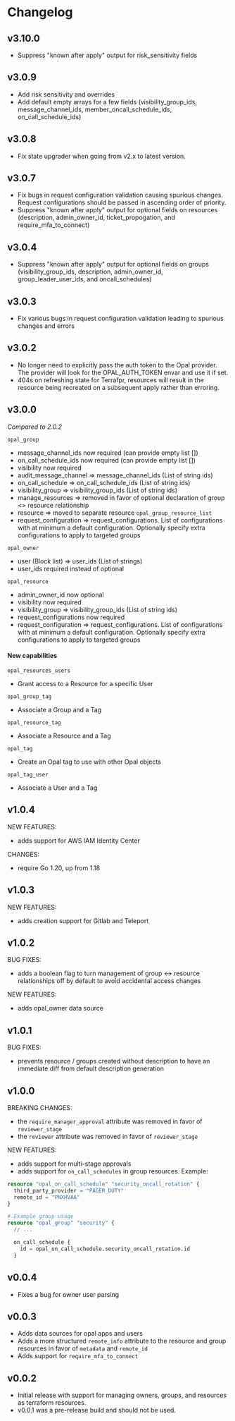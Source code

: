 # Changelog

## v3.10.0
- Suppress "known after apply" output for risk_sensitivity fields

## v3.0.9
- Add risk sensitivity and overrides
- Add default empty arrays for a few fields (visibility_group_ids, message_channel_ids, member_oncall_schedule_ids, on_call_schedule_ids)

## v3.0.8
- Fix state upgrader when going from v2.x to latest version.

## v3.0.7
- Fix bugs in request configuration validation causing spurious changes. Request configurations should be passed in ascending order of priority.
- Suppress "known after apply" output for optional fields on resources (description, admin_owner_id, ticket_propogation, and require_mfa_to_connect)

## v3.0.4
- Suppress "known after apply" output for optional fields on groups (visibility_group_ids, description, admin_owner_id, group_leader_user_ids, and oncall_schedules)

## v3.0.3
- Fix various bugs in request configuration validation leading to spurious changes and errors

## v3.0.2
- No longer need to explicitly pass the auth token to the Opal provider. The provider will look for the OPAL_AUTH_TOKEN envar and use it if set.
- 404s on refreshing state for Terrafpr, resources will result in the resource being recreated on a subsequent apply rather than erroring.

## v3.0.0

*Compared to 2.0.2*

`opal_group`
- message_channel_ids now required (can provide empty list [])
- on_call_schedule_ids now required (can provide empty list [])
- visibility now required
- audit_message_channel => message_channel_ids (List of string ids)
- on_call_schedule => on_call_schedule_ids (List of string ids)
- visibility_group => visibility_group_ids (List of string ids)
- manage_resources => removed in favor of optional declaration of group <> resource relationship
- resource => moved to separate resource `opal_group_resource_list`
- request_configuration => request_configurations. List of configurations with at minimum a default configuration. Optionally specify extra configurations to apply to targeted groups

`opal_owner`
- user (Block list) => user_ids (List of strings)
- user_ids required instead of optional

`opal_resource`
- admin_owner_id now optional
- visibility now required
- visibility_group => visibility_group_ids (List of string ids)
- request_configurations now required
- request_configuration => request_configurations. List of configurations with at minimum a default configuration. Optionally specify extra configurations to apply to targeted groups

#### New capabilities
`opal_resources_users`
- Grant access to a Resource for a specific User

`opal_group_tag`
- Associate a Group and a Tag

`opal_resource_tag`
- Associate a Resource and a Tag

`opal_tag`
- Create an Opal tag to use with other Opal objects

`opal_tag_user`
- Associate a User and a Tag

## v1.0.4

NEW FEATURES:

- adds support for AWS IAM Identity Center

CHANGES:

- require Go 1.20, up from 1.18

## v1.0.3

NEW FEATURES:

- adds creation support for Gitlab and Teleport

## v1.0.2

BUG FIXES:

- adds a boolean flag to turn management of group <-> resource relationships off by default to avoid accidental access changes

NEW FEATURES:

- adds opal_owner data source

## v1.0.1

BUG FIXES:

- prevents resource / groups created without description to have an immediate diff from default description generation

## v1.0.0

BREAKING CHANGES:

- the `require_manager_approval` attribute was removed in favor of `reviewer_stage`
- the `reviewer` attribute was removed in favor of `reviewer_stage`

NEW FEATURES:

- adds support for multi-stage approvals
- adds support for `on_call_schedules` in group resources. Example:

```terraform
resource "opal_on_call_schedule" "security_oncall_rotation" {
  third_party_provider = "PAGER_DUTY"
  remote_id = "PNXHVAA"
}

# Example group usage
resource "opal_group" "security" {
  // ...

  on_call_schedule {
    id = opal_on_call_schedule.security_oncall_rotation.id
  }
```

## v0.0.4

- Fixes a bug for owner user parsing

## v0.0.3

- Adds data sources for opal apps and users
- Adds a more structured `remote_info` attribute to the resource and group resources in favor of `metadata` and `remote_id`
- Adds support for `require_mfa_to_connect`

## v0.0.2

- Initial release with support for managing owners, groups, and resources as terraform resources.
- v0.0.1 was a pre-release build and should not be used.
